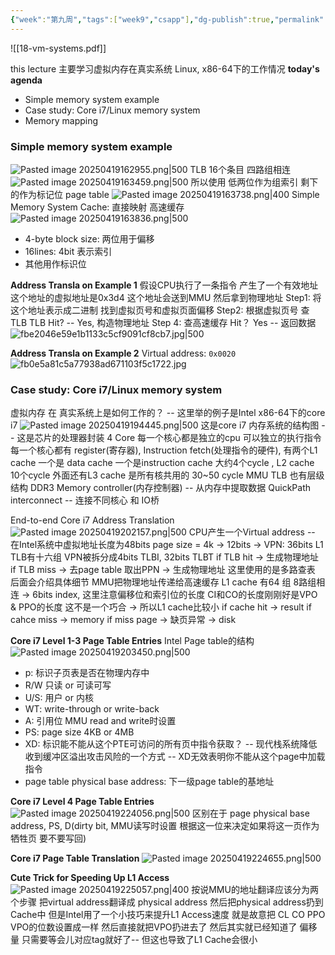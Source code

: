 ```yaml
---
{"week":"第九周","tags":["week9","csapp"],"dg-publish":true,"permalink":"/CSAPP Computer-System-A-Program-Perspective/Lecture 18 Virtual Memory：Systems/","dgPassFrontmatter":true,"noteIcon":"","created":"2025-04-11T15:39:13.488+08:00","updated":"2025-04-27T16:38:05.315+08:00"}
---
```



![[18-vm-systems.pdf]]

this lecture 主要学习虚拟内存在真实系统 Linux, x86-64下的工作情况
**today's agenda**
- Simple memory system example 
- Case study: Core i7/Linux memory system
- Memory mapping

### Simple memory system example
![Pasted image 20250419162955.png|500](/img/user/accessory/Pasted%20image%2020250419162955.png)
TLB 16个条目 四路组相连
![Pasted image 20250419163459.png|500](/img/user/accessory/Pasted%20image%2020250419163459.png)
所以使用 低两位作为组索引 剩下的作为标记位
page table
![Pasted image 20250419163738.png|400](/img/user/accessory/Pasted%20image%2020250419163738.png)
Simple Memory System Cache: 直接映射 高速缓存
![Pasted image 20250419163836.png|500](/img/user/accessory/Pasted%20image%2020250419163836.png)
- 4-byte block size: 两位用于偏移
- 16lines: 4bit 表示索引
- 其他用作标识位

**Address Transla on Example 1**
假设CPU执行了一条指令 产生了一个有效地址  这个地址的虚拟地址是0x3d4 这个地址会送到MMU 然后拿到物理地址
Step1: 将这个地址表示成二进制 找到虚拟页号和虚拟页面偏移
Step2: 根据虚拟页号 查TLB
TLB Hit? -- Yes, 构造物理地址
Step 4: 查高速缓存
Hit？ Yes -- 返回数据
![fbe2046e59e1b1133c5cf9091cf8cb7.jpg|500](/img/user/accessory/fbe2046e59e1b1133c5cf9091cf8cb7.jpg)


**Address Transla on Example 2**
Virtual address: `0x0020`
![fb0e5a81c5a77938ad671103f5c1722.jpg](/img/user/accessory/fb0e5a81c5a77938ad671103f5c1722.jpg)

### Case study: Core i7/Linux memory system
虚拟内存 在 真实系统上是如何工作的？ -- 这里举的例子是Intel x86-64下的core i7
![Pasted image 20250419194445.png|500](/img/user/accessory/Pasted%20image%2020250419194445.png)
这是core i7 内存系统的结构图 -- 这是芯片的处理器封装
4 Core 每一个核心都是独立的cpu 可以独立的执行指令
每一个核心都有 register(寄存器), Instruction fetch(处理指令的硬件), 有两个L1 cache 一个是 data cache 一个是instruction cache 大约4个cycle , L2 cache 10个cycle
外面还有L3 cache 是所有核共用的 30~50 cycle
MMU TLB 也有层级结构
DDR3 Memory controller(内存控制器) -- 从内存中提取数据
QuickPath interconnect -- 连接不同核心 和 IO桥

End-to-end Core i7 Address Translation
![Pasted image 20250419202157.png|500](/img/user/accessory/Pasted%20image%2020250419202157.png)
CPU产生一个Virtual address -- 在Intel系统中虚拟地址长度为48bits
page size = 4k -> 12bits -> VPN: 36bits
L1 TLB有十六组  VPN被拆分成4bits TLBI, 32bits TLBT
if TLB hit -> 生成物理地址
if TLB miss -> 去page table 取出PPN -> 生成物理地址 这里使用的是多路查表 后面会介绍具体细节
MMU把物理地址传递给高速缓存
L1 cache 有64 组 8路组相连 -> 6bits index,  这里注意偏移位和索引位的长度 CI和CO的长度刚刚好是VPO & PPO的长度 这不是一个巧合 -> 所以L1 cache比较小
if cache hit -> result
if cahce miss -> memory
if miss page -> 缺页异常 -> disk

**Core i7 Level 1-3 Page Table Entries**
Intel Page table的结构
![Pasted image 20250419203450.png|500](/img/user/accessory/Pasted%20image%2020250419203450.png)
- p: 标识子页表是否在物理内存中
- R/W 只读 or 可读可写
- U/S: 用户 or 内核
- WT: write-through or write-back
- A: 引用位 MMU read and write时设置
- PS: page size 4KB or 4MB
- XD: 标识能不能从这个PTE可访问的所有页中指令获取？ -- 现代栈系统降低收到缓冲区溢出攻击风险的一个方式 -- XD无效表明你不能从这个page中加载指令
- page table physical base address: 下一级page table的基地址

**Core i7 Level 4 Page Table Entries**
![Pasted image 20250419224056.png|500](/img/user/accessory/Pasted%20image%2020250419224056.png)
区别在于 page physical base address, PS, D(dirty bit, MMU读写时设置 根据这一位来决定如果将这一页作为牺牲页 要不要写回)

**Core i7 Page Table Translation**
![Pasted image 20250419224655.png|500](/img/user/accessory/Pasted%20image%2020250419224655.png)

**Cute Trick for Speeding Up L1 Access**
![Pasted image 20250419225057.png|400](/img/user/accessory/Pasted%20image%2020250419225057.png)
按说MMU的地址翻译应该分为两个步骤 把virtual address翻译成 physical address 然后把physical address扔到Cache中
但是Intel用了一个小技巧来提升L1 Access速度  就是故意把 CL CO PPO VPO的位数设置成一样 然后直接就把VPO扔进去了 然后其实就已经知道了 偏移量 只需要等会儿对应tag就好了-- 但这也导致了L1 Cache会很小

